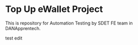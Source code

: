 # Top Up eWallet Project
This is repository for Automation Testing by SDET FE team in DANApprentech.

test edit